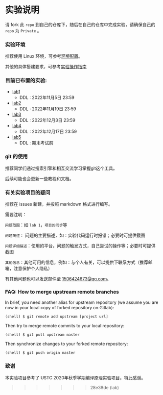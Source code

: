 # 实验说明

请 fork 此 `repo` 到自己的仓库下，随后在自己的仓库中完成实验，请确保自己的 `repo` 为 `Private` 。

### 实验环境

推荐使用 Linux 环境，可参考[环境配置](./Documentations/environments.md)。

其他的具体搭建要求，可参考[实验操作指南](./%E7%BC%96%E8%AF%91%E5%8E%9F%E7%90%86%E5%AE%9E%E9%AA%8Cgitee%E5%B9%B3%E5%8F%B0%E6%8C%87%E5%8D%97.md)

### 目前已布置的实验:

*   [lab1](./Documentations/lab1/README.md)
    *   DDL : 2022年11月5日 23:59
*   [lab2](./Documentations/lab2/README.md)
    *   DDL : 2022年11月19日 23:59
*   [lab3](./Documentations/lab3/README.md)
    *   DDL : 2022年12月3日 23:59
*   [lab4](./Documentations/lab4/README.md)
    *   DDL : 2022年12月17日 23:59
*   [lab5](./Documentations/lab5/README.md)
    *   DDL : 期末考试前

### git 的使用

推荐同学们通过搜索引擎和相互交流学习掌握git这个工具。

后续可能也会更新一些教程和文档。

### 有关实验项目的疑问

推荐在 issues 新建，并按照 markdown 格式进行编写。

需要注明：

`问题范围`：如 `lab 1`，`项目的同步`等

`问题简述`： 问题的主要描述，如：实验代码运行时报错；必要时可提供截图

`问题详细描述`：使用的平台，问题的触发方式，自己尝试的操作等；必要时可提供截图

`其他信息`：其他可用的信息，例如：与个人有关，可以提供下联系方式（推荐邮箱，注意保护个人隐私）

有其他问题也可以发送邮件至 1506424673@qq.com。

### FAQ: How to merge upstream remote branches

In brief, you need another alias for upstream repository (we assume you are now in your local copy of forked repository on Gitlab):
```
(shell) $ git remote add upstream [project url]
```
Then try to merge remote commits to your local repository:
```
(shell) $ git pull upstream master
```
Then synchronize changes to your forked remote repository:
```
(shell) $ git push origin master
```

### 致谢

本实验项目参考了 USTC 2020年秋季学期编译原理实验项目，特此感谢。
>>>>>>> 28e38de (lab)
